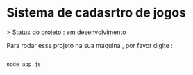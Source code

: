 <h1>Sistema de cadasrtro de jogos</h1>
> Status do projeto : em desenvolvimento

Para rodar esse projeto na sua máquina , por favor digite : 

```

node app.js 

```
